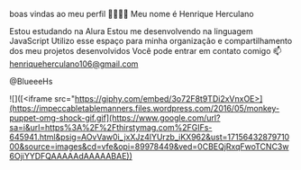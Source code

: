 boas vindas ao meu perfil 🐱‍👤🐱‍👤
Meu nome é Henrique Herculano

Estou estudando na Alura
Estou me desenvolvendo na linguagem JavaScript
Utilizo esse espaço para minha organização e compartilhamento dos meu projetos desenvolvidos
Você pode entrar em contato comigo 📫
henriqueherculano106@gmail.com

@BlueeeHs

![]([<iframe src="https://giphy.com/embed/3o72F8t9TDi2xVnxOE>](https://impeccabletablemanners.files.wordpress.com/2016/05/monkey-puppet-omg-shock-gif.gif](https://www.google.com/url?sa=i&url=https%3A%2F%2Fthirstymag.com%2FGIFs-645941.html&psig=AOvVaw0i_jxXJz4lYUrzb_iKX962&ust=1715643287971000&source=images&cd=vfe&opi=89978449&ved=0CBEQjRxqFwoTCNC3w6OjiYYDFQAAAAAdAAAAABAE))
